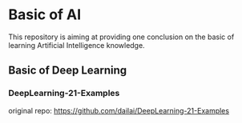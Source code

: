 # Basic of AI

This repository is aiming at providing one conclusion on the basic of learning Artificial Intelligence knowledge.

## Basic of Deep Learning 
### DeepLearning-21-Examples
original repo: https://github.com/dailai/DeepLearning-21-Examples

